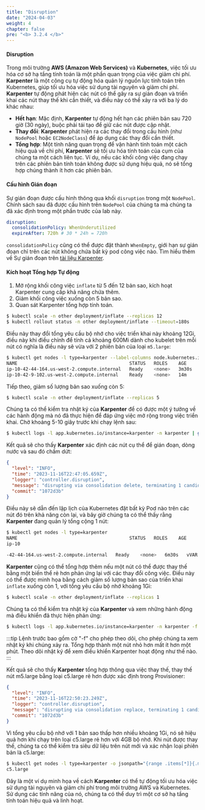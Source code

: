 ```yaml
---
title: "Disruption"
date: "2024-04-03"
weight: 4
chapter: false
pre: "<b> 3.2.4 </b>"
---
```


#### Disruption

Trong môi trường **AWS (Amazon Web Services)** và **Kubernetes**, việc tối ưu hóa cơ sở hạ tầng tính toán là một phần quan trọng của việc giảm chi phí. **Karpenter** là một công cụ tự động hóa quản lý nguồn lực tính toán trên Kubernetes, giúp tối ưu hóa việc sử dụng tài nguyên và giảm chi phí. **Karpenter** tự động phát hiện các nút có thể gây ra sự gián đoạn và triển khai các nút thay thế khi cần thiết, và điều này có thể xảy ra với ba lý do khác nhau:

- **Hết hạn**: Mặc định, **Karpenter** tự động hết hạn các phiên bản sau 720 giờ (30 ngày), buộc phải tái tạo để giữ các nút được cập nhật.
- **Thay đổi**: **Karpenter** phát hiện ra các thay đổi trong cấu hình (như `NodePool` hoặc `EC2NodeClass`) để áp dụng các thay đổi cần thiết.
- **Tổng hợp**: Một tính năng quan trọng để vận hành tính toán một cách hiệu quả về chi phí, **Karpenter** sẽ tối ưu hóa tính toán của cụm của chúng ta một cách liên tục. Ví dụ, nếu các khối công việc đang chạy trên các phiên bản tính toán không được sử dụng hiệu quả, nó sẽ tổng hợp chúng thành ít hơn các phiên bản.

#### Cấu hình Gián đoạn

Sự gián đoạn được cấu hình thông qua khối `disruption` trong một `NodePool`. Chính sách sau đã được cấu hình trên `NodePool` của chúng ta mà chúng ta đã xác định trong một phần trước của lab này.

```yaml
disruption:
  consolidationPolicy: WhenUnderutilized
  expireAfter: 720h # 30 * 24h = 720h
```

`consolidationPolicy` cũng có thể được đặt thành `WhenEmpty`, giới hạn sự gián đoạn chỉ trên các nút không chứa bất kỳ pod công việc nào. Tìm hiểu thêm về Sự gián đoạn trên [tài liệu Karpenter](https://karpenter.sh/docs/concepts/disruption/).

#### Kích hoạt Tổng hợp Tự động

1. Mở rộng khối công việc `inflate` từ 5 đến 12 bản sao, kích hoạt Karpenter cung cấp khả năng chứa thêm.
2. Giảm khối công việc xuống còn 5 bản sao.
3. Quan sát Karpenter tổng hợp tính toán.

```bash
$ kubectl scale -n other deployment/inflate --replicas 12
$ kubectl rollout status -n other deployment/inflate --timeout=180s
```

Điều này thay đổi tổng yêu cầu bộ nhớ cho việc triển khai này khoảng 12Gi, điều này khi điều chỉnh để tính cả khoảng 600Mi dành cho kubelet trên mỗi nút có nghĩa là điều này sẽ vừa với 2 phiên bản của loại `m5.large`:

```bash
$ kubectl get nodes -l type=karpenter --label-columns node.kubernetes.io/instance-type
NAME                                         STATUS   ROLES    AGE     VERSION               INSTANCE-TYPE
ip-10-42-44-164.us-west-2.compute.internal   Ready    <none>   3m30s   vVAR::KUBERNETES_NODE_VERSION   m5.large
ip-10-42-9-102.us-west-2.compute.internal    Ready    <none>   14m     vVAR::KUBERNETES_NODE_VERSION   m5.large
```

Tiếp theo, giảm số lượng bản sao xuống còn 5:

```bash
$ kubectl scale -n other deployment/inflate --replicas 5
```

Chúng ta có thể kiểm tra nhật ký của **Karpenter** để có được một ý tưởng về các hành động mà nó đã thực hiện để đáp ứng việc mở rộng trong việc triển khai. Chờ khoảng 5-10 giây trước khi chạy lệnh sau:

```bash test=false
$ kubectl logs -l app.kubernetes.io/instance=karpenter -n karpenter | grep 'consolidation delete' | jq '.'
```

Kết quả sẽ cho thấy **Karpenter** xác định các nút cụ thể để gián đoạn, dòng nước và sau đó chấm dứt:

```json
{
  "level": "INFO",
  "time": "2023-11-16T22:47:05.659Z",
  "logger": "controller.disruption",
  "message": "disrupting via consolidation delete, terminating 1 candidates ip-10-42-44-164.us-west-2.compute.internal/m5.large/on-demand",
  "commit": "1072d3b"
}
```

Điều này sẽ dẫn đến lập lịch của Kubernetes đặt bất kỳ Pod nào trên các nút đó trên khả năng còn lại, và bây giờ chúng ta có thể thấy rằng **Karpenter** đang quản lý tổng cộng 1 nút:

```bash
$ kubectl get nodes -l type=karpenter
NAME                                         STATUS   ROLES    AGE     VERSION               INSTANCE-TYPE
ip-10

-42-44-164.us-west-2.compute.internal   Ready    <none>   6m30s   vVAR::KUBERNETES_NODE_VERSION   m5.large
```

**Karpenter** cũng có thể tổng hợp thêm nếu một nút có thể được thay thế bằng một biến thể rẻ hơn phản ứng lại với các thay đổi công việc. Điều này có thể được minh họa bằng cách giảm số lượng bản sao của triển khai `inflate` xuống còn 1, với tổng yêu cầu bộ nhớ khoảng 1Gi:

```bash
$ kubectl scale -n other deployment/inflate --replicas 1
```

Chúng ta có thể kiểm tra nhật ký của **Karpenter** và xem những hành động mà điều khiển đã thực hiện phản ứng:

```bash test=false
$ kubectl logs -l app.kubernetes.io/instance=karpenter -n karpenter -f | jq '.'
```

:::tip
Lệnh trước bao gồm cờ "-f" cho phép theo dõi, cho phép chúng ta xem nhật ký khi chúng xảy ra. Tổng hợp thành một nút nhỏ hơn mất ít hơn một phút. Theo dõi nhật ký để xem điều khiển Karpenter hoạt động như thế nào.
:::

Kết quả sẽ cho thấy **Karpenter** tổng hợp thông qua việc thay thế, thay thế nút m5.large bằng loại c5.large rẻ hơn được xác định trong Provisioner:

```json
{
  "level": "INFO",
  "time": "2023-11-16T22:50:23.249Z",
  "logger": "controller.disruption",
  "message": "disrupting via consolidation replace, terminating 1 candidates ip-10-42-9-102.us-west-2.compute.internal/m5.large/on-demand and replacing with on-demand node from types c5.large",
  "commit": "1072d3b"
}
```

Vì tổng yêu cầu bộ nhớ với 1 bản sao thấp hơn nhiều khoảng 1Gi, nó sẽ hiệu quả hơn khi chạy trên loại c5.large rẻ hơn với 4GB bộ nhớ. Khi nút được thay thế, chúng ta có thể kiểm tra siêu dữ liệu trên nút mới và xác nhận loại phiên bản là c5.large:

```bash
$ kubectl get nodes -l type=karpenter -o jsonpath="{range .items[*]}{.metadata.labels.node\.kubernetes\.io/instance-type}{'\n'}{end}"
c5.large
```

Đây là một ví dụ minh họa về cách **Karpenter** có thể tự động tối ưu hóa việc sử dụng tài nguyên và giảm chi phí trong môi trường AWS và Kubernetes. Sử dụng các tính năng của nó, chúng ta có thể duy trì một cơ sở hạ tầng tính toán hiệu quả và linh hoạt.